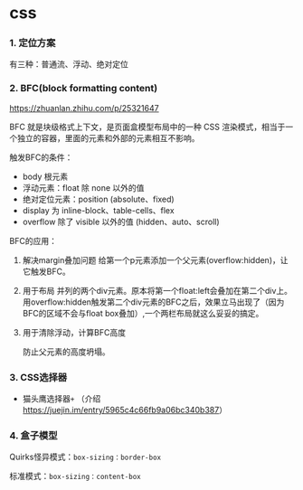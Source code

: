 # css

### 1. 定位方案

有三种：普通流、浮动、绝对定位

### 2. BFC(block formatting content)

<https://zhuanlan.zhihu.com/p/25321647>

BFC 就是块级格式上下文，是页面盒模型布局中的一种 CSS 渲染模式，相当于一个独立的容器，里面的元素和外部的元素相互不影响。

触发BFC的条件：

- body 根元素
- 浮动元素：float 除 none 以外的值
- 绝对定位元素：position (absolute、fixed)
- display 为 inline-block、table-cells、flex
- overflow 除了 visible 以外的值 (hidden、auto、scroll)

BFC的应用：

1. 解决margin叠加问题
   给第一个p元素添加一个父元素(overflow:hidden)，让它触发BFC。

2. 用于布局
   并列的两个div元素。原本将第一个float:left会叠加在第二个div上。用overflow:hidden触发第二个div元素的BFC之后，效果立马出现了（因为BFC的区域不会与float box叠加）,一个两栏布局就这么妥妥的搞定。

3. 用于清除浮动，计算BFC高度

   防止父元素的高度坍塌。

### 3. CSS选择器

- 猫头鹰选择器`+` （介绍<https://juejin.im/entry/5965c4c66fb9a06bc340b387>）

### 4. 盒子模型

Quirks怪异模式：`box-sizing：border-box`

标准模式：`box-sizing：content-box`



